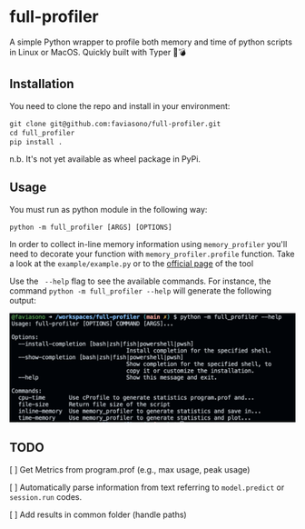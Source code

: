 # full-profiler
A simple Python wrapper to profile both memory and time of python scripts in Linux or MacOS.
Quickly built with Typer 🚀💣

## Installation
You need to clone the repo and install in your environment:

```
git clone git@github.com:faviasono/full-profiler.git
cd full_profiler 
pip install .
```

n.b. It's not yet available as wheel package in PyPi.

## Usage
You must run as python module in the following way:

```
python -m full_profiler [ARGS] [OPTIONS]
```

In order to collect in-line memory information using `memory_profiler` you'll need to decorate your function with `memory_profiler.profile` function.
Take a look at the `example/example.py` or to the [official page](https://github.com/pythonprofilers/memory_profiler) of the tool 

Use the ` --help`  flag to see the available commands. For instance, the command `python -m full_profiler --help` will generate the following output:


![example](example/help_example.png "Example when using --help flag")




## TODO

[ ] Get Metrics from  program.prof (e.g., max usage, peak usage)

[ ] Automatically parse information from text referring to `model.predict` or `session.run` codes.

[ ] Add results in common folder (handle paths)

